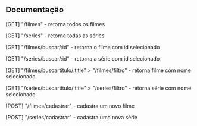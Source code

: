 ## Documentação

[GET] "/filmes" - retorna todos os filmes

[GET] "/series" - retorna todas as séries

[GET] "/filmes/buscar/:id" - retorna o filme com id selecionado

[GET] "/series/buscar/:id" - retorna a série com id selecionado

[GET] "/filmes/buscartitulo/:title" > "/filmes/filtro" - retorna filme com nome selecionado

[GET] "/series/buscartitulo/:title" > "/series/filtro" - retorna série com nome selecionado

[POST] "/filmes/cadastrar" - cadastra um novo filme

[POST] "/series/cadastrar" - cadastra uma nova série